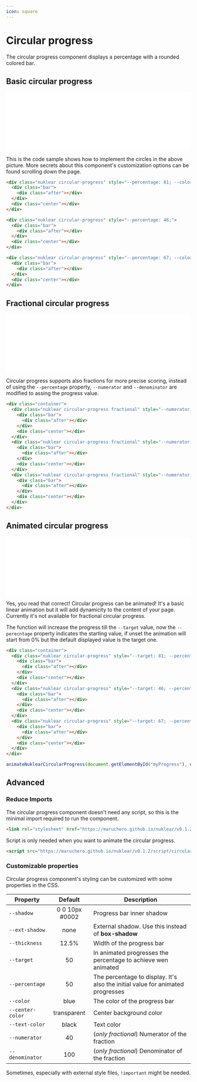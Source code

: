```yaml
---
icon: square
---
```

# Circular progress

The circular progress component displays a percentage with a rounded colored bar.

## Basic circular progress

<style>
  iframe {
    width: 100%;
    aspect-ratio: 19/6;
    height: max-content;
    border: 0;
  }
</style>
<iframe src="../../demos/circular-progress.html" title="Circular progress demo"></iframe>
<br/>

This is the code sample shows how to implement the circles in the above picture. More secrets about this component's customization options can be found scrolling down the page.

```html
<div class="nuklear circular-progress" style="--percentage: 81; --color: dodgerblue;">
  <div class="bar">
    <div class="after"></div>
  </div>
  <div class="center"></div>
</div>

<div class="nuklear circular-progress" style="--percentage: 46;">
  <div class="bar">
    <div class="after"></div>
  </div>
  <div class="center"></div>
</div>

<div class="nuklear circular-progress" style="--percentage: 67; --color: orange;">
  <div class="bar">
    <div class="after"></div>
  </div>
  <div class="center"></div>
</div>
```

## Fractional circular progress

<iframe src="../../demos/circular-progress-fractional.html" title="Circular progress demo"></iframe>
<br/>

Circular progress supports also fractions for more precise scoring, instead of using the `--percentage` property, `--numerator` and `--denominator` are modified to assing the progress value.

```html
<div class="container">
  <div class="nuklear circular-progress fractional" style="--numerator: 64; --denominator: 120;">
    <div class="bar">
      <div class="after"></div>
    </div>
    <div class="center"></div>
  </div>
  <div class="nuklear circular-progress fractional" style="--numerator: 50; --denominator: 100;">
    <div class="bar">
      <div class="after"></div>
    </div>
    <div class="center"></div>
  </div>
  <div class="nuklear circular-progress fractional" style="--numerator: 1111; --denominator: 1222;">
    <div class="bar">
      <div class="after"></div>
    </div>
    <div class="center"></div>
  </div>
</div>
```

## Animated circular progress

<iframe src="../../demos/circular-progress-animated.html" title="Circular progress demo"></iframe>
<br/>

Yes, you read that correct! Circular progress can be animated! It's a basic linear animation but it will add dynamicity to the content of your page. Currently it's not available for fractional circular progress.

The function will increase the progress till the `--target` value, now the `--perecntage` property indicates the starting value, if unset the animation will start from 0% but the default displayed value is the target one.

```html
<div class="container">
  <div class="nuklear circular-progress" style="--target: 81; --percentage: 0;">
    <div class="bar">
      <div class="after"></div>
    </div>
    <div class="center"></div>
  </div>
  <div class="nuklear circular-progress" style="--target: 46; --percentage: 0;">
    <div class="bar">
      <div class="after"></div>
    </div>
    <div class="center"></div>
  </div>
  <div class="nuklear circular-progress" style="--target: 67; --percentage: 0;">
    <div class="bar">
      <div class="after"></div>
    </div>
    <div class="center"></div>
  </div>
</div>
```

```js
animateNuklearCircularProgress(document.getElementById("myProgress"), duration=500, delay=100);
```

## Advanced

### Reduce Imports

The circular progress component doesn't need any script, so this is the minimal import required to run the component.

```html
<link rel="stylesheet" href="https://maruchero.github.io/nuklear/v0.1.2/style/circular-progress.css">
```

Script is only needed when you want to animate the circular progress.

```html
<script src="https://maruchero.github.io/nuklear/v0.1.2/script/circular-progress.js"></script>
```

### Customizable properties

Circular progress component's styling can be customized with some properties in the CSS.

Property | Default | Description
---|:---:|---
`--shadow` | 0 0 10px #0002 | Progress bar inner shadow
`--ext-shadow` | none | External shadow. Use this instead of **box-shadow**
`--thickness` | 12.5% | Width of the progress bar
`--target` | 50 | In animated progresses the percentage to achieve wen animated
`--percentage` | 50 | The percentage to display. It's also the initial value for animated progresses
`--color` | blue | The color of the progress bar
`--center-color` | transparent | Center background color
`--text-color` | black | Text color
`--numerator` | 40 | (*only fractional*) Numerator of the fraction
`--denominator` | 100 | (*only fractional*) Denominator of the fraction

Sometimes, especially with external style files, `!important` might be needed.
